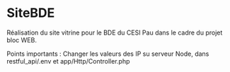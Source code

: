 # SiteBDE
Réalisation du site vitrine pour le BDE du CESI Pau dans le cadre du projet bloc WEB.

Points importants :
Changer les valeurs des IP su serveur Node, dans restful_api/.env et app/Http/Controller.php
